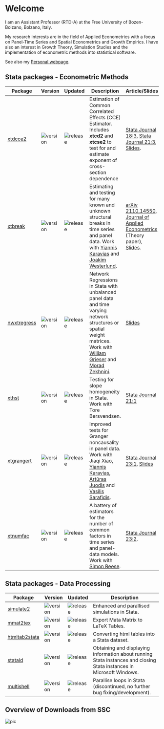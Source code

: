 # Welcome 

I am an Assistant Professor (RTD-A) at the Free University of Bozen-Bolzano, Bolzano, Italy. 

My research interests are in the field of Applied Econometrics with a focus on Panel-Time Series and Spatial Econometrics and Growth Empirics. I have also an interest in Growth Theory, Simulation Studies and the implementation of econometric methods into statistical software. 

See also my [Personal webpage](http://www.jan.ditzen.net).

## **Stata** packages - Econometric Methods
|Package|Version|Updated|Description| Article/Slides |
|----| ---- | ---- | ----- | ----- |
| [xtdcce2](https://janditzen.github.io/xtdcce2/) | ![version](https://img.shields.io/github/v/release/janditzen/xtdcce2) | ![release](https://img.shields.io/github/release-date/janditzen/xtdcce2)  | Estimation of Common Correlated Effects (CCE) Estimator. Includes **xtcd2** and **xtcse2** to test for and estimate exponent of cross-section dependence| [Stata Journal 18:3](https://journals.sagepub.com/doi/10.1177/1536867X1801800306), [Stata Journal 21:3](https://journals.sagepub.com/doi/abs/10.1177/1536867X211045560), [Slides](https://www.stata.com/symposiums/economics21/slides/Econ21_Ditzen.pdf). | 
| [xtbreak](https://janditzen.github.io/xtbreak/)| ![version](https://img.shields.io/github/v/release/janditzen/xtbreak) | ![release](https://img.shields.io/github/release-date/janditzen/xtbreak) | Estimating and testing for many known and unknown structural breaks in time series and panel data. Work with [Yiannis Karavias](https://sites.google.com/site/yianniskaravias/) and [Joakim Westerlund](https://www.lunduniversity.lu.se/lucat/user/5aa0bc9f0c24c665b7b05481a4385514).| [arXiv 2110.14550](https://arxiv.org/abs/2110.14550), [Journal of Applied Econometrics](https://onlinelibrary.wiley.com/doi/10.1002/jae.3097) (Theory paper), [Slides](https://www.stata.com/meeting/germany21/slides/Germany21_Ditzen.pdf). |
| [nwxtregress](https://janditzen.github.io/nwxtregress/) | ![version](https://img.shields.io/github/v/release/janditzen/nwxtregress) | ![release](https://img.shields.io/github/release-date/janditzen/nwxtregress) | Network Regressions in Stata with unbalanced panel data and time varying network structures or spatial weight matrices. Work with [William Grieser](https://www.williamgrieser.com/) and [Morad Zekhnini](https://sites.google.com/view/moradzekhnini/home). | [Slides](https://www.stata.com/meeting/switzerland22/slides/Switzerland22_Ditzen.pdf)  |
| [xthst](https://github.com/JanDitzen/xthst) | ![version](https://img.shields.io/github/v/release/janditzen/xthst) | ![release](https://img.shields.io/github/release-date/janditzen/xthst) | Testing for slope homogeneity in Stata. Work with Tore Bersvendsen. | [Stata Journal 21:1](https://journals.sagepub.com/doi/full/10.1177/1536867X211000004) | 
| [xtgrangert](https://github.com/JanDitzen/xtgrangert) | ![version](https://img.shields.io/github/v/release/janditzen/xtgrangert) | ![release](https://img.shields.io/github/release-date/janditzen/xtgrangert) | Improved tests for Granger noncausality in panel data. Work with Jiaqi Xiao, [Yiannis Karavias](https://sites.google.com/site/yianniskaravias/), [Artūras Juodis](https://sites.google.com/site/ajuodisresearch/) and [Vasilis Sarafidis](https://sites.google.com/view/vsarafidis). | [Stata Journal 23:1](https://journals.sagepub.com/doi/full/10.1177/1536867X231162034), [Slides](https://www.stata.com/meeting/switzerland22/slides/Switzerland22_Xiao.pdf) |
| [xtnumfac](https://github.com/JanDitzen/xtnumfac) | ![version](https://img.shields.io/github/v/release/janditzen/xtnumfac) | ![release](https://img.shields.io/github/release-date/janditzen/xtnumfac) | A battery of estimators for the number of common factors in time series and panel-data models. Work with [Simon Reese](https://simonreese.weebly.com/). | [Stata Journal 23:2](https://journals.sagepub.com/doi/abs/10.1177/1536867X231175305). | 

## **Stata** packages - Data Processing
|Package|Version|Updated|Description| 
|----| ---- | ---- | ----- | 
| [simulate2](https://janditzen.github.io/simulate2/) | ![version](https://img.shields.io/github/v/release/janditzen/simulate2) | ![release](https://img.shields.io/github/release-date/janditzen/simulate2) | Enhanced and parallised simulations in Stata. |
| [mmat2tex](https://github.com/JanDitzen/mmat2tex) | ![version](https://img.shields.io/github/v/release/janditzen/mmat2tex) | ![release](https://img.shields.io/github/release-date/janditzen/mmat2tex) | Export Mata Matrix to LaTeX Tables. |
| [htmltab2stata](https://janditzen.github.io/htmltab2stata/) | ![version](https://img.shields.io/github/v/release/janditzen/htmltab2stata) | ![release](https://img.shields.io/github/release-date/janditzen/htmltab2stata) |  Converting html tables into a Stata dataset. |
| [stataid](https://janditzen.github.io/stataid/) | ![version](https://img.shields.io/github/v/release/janditzen/stataid) | ![release](https://img.shields.io/github/release-date/janditzen/stataid) | Obtaining and displaying information about running Stata instances and closing Stata instances in Microsoft Windows. |
| [multishell](https://github.com/JanDitzen/multishell) | ![version](https://img.shields.io/github/v/release/janditzen/multishell) | ![release](https://img.shields.io/github/release-date/janditzen/multishell) | Parallise loops in Stata (discontinued, no further bug fixing/development). |

## Overview of Downloads from SSC

![pic](https://drive.google.com/uc?export=view&id=1a9ADjD2RiKRqU6zECKab_K35wo3z7-hg)


